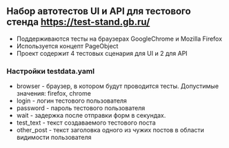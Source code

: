 ## Набор автотестов UI и API для тестового стенда https://test-stand.gb.ru/

- Поддерживаются тесты на браузерах GoogleChrome и Mozilla Firefox
- Используется концепт PageObject
- Проект содержит 4 тестовых сценария для UI и 2 для API


### Настройки testdata.yaml

- browser - браузер, в котором будут проводится тесты. Допустимые значения: firefox, chrome
- login - логин тестового пользователя
- password - пароль тестового пользователя
- wait - задержка после отправки форм в секундах.
- test_text - текст создаваемого тестового поста
- other_post - текст заголовка одного из чужих постов в области видимости пользователя 